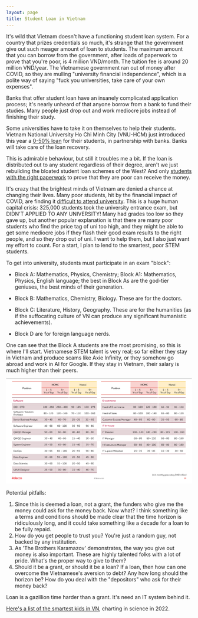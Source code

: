 ```yaml
---
layout: page
title: Student Loan in Vietnam
---
```


It's wild that Vietnam doesn't have a functioning student loan system. For a country that prizes credentials so much, it's strange that the government give out such meager amount of loan to students. The maximum amount that you can borrow from the government, after loads of paperwork to prove that you're poor, is 4 million VND/month. The tuition fee is around 20 million VND/year. The Vietnamese government ran out of money after COVID, so they are mulling "university financial independence", which is a polite way of saying "fuck you universities, take care of your own expenses".

Banks that offer student loan have an insanely complicated application process; it's nearly unheard of that anyone borrow from a bank to fund their studies. Many people just drop out and work mediocre jobs instead of finishing their study.

Some universities have to take it on themselves to help their students. Vietnam National University Ho Chi Minh City (VNU-HCM) just introduced this year a [0-50% loan](https://tuoitre.vn/gan-200-sinh-vien-dh-quoc-gia-tp-hcm-duoc-vay-khong-lai-suat-de-hoc-tap-20220115084831055.htm) for their students, in partnership with banks. Banks will take care of the loan recovery.

This is admirable behaviour, but still it troubles me a bit. If the loan is distributed out to any student regardless of their degree, aren't we just rebuilding the bloated student loan schemes of the West? And only [students with the right paperwork](https://tuoitre.vn/sinh-vien-dh-quoc-gia-tp-hcm-duoc-vay-von-khong-lai-suat-khong-co-tien-van-co-the-hoc-dh-20200925090524542.htm) to prove that they are poor can receive the money.

It's crazy that the brightest minds of Vietnam are denied a chance at changing their lives. Many poor students, hit by the financial impact of COVID, are finding it [difficult to attend university](https://tuoitre.vn/tuyen-sinh-dai-hoc-2022-nom-nop-noi-lo-vo-tran-20220823221749034.htm). This is a huge human capital crisis: 325,000 students took the university entrance exam, but DIDN'T APPLIED TO ANY UNIVERSITY! Many had grades too low so they gave up, but another popular explanation is that there are many poor students who find the price tag of uni too high, and they might be able to get some mediocre jobs if they flash their good exam results to the right people, and so they drop out of uni. I want to help them, but I also just want my effort to count. For a start, I plan to lend to the smartest, poor STEM students.

To get into university, students must participate in an exam "block":

- Block A: Mathematics, Physics, Chemistry; Block A1: Mathematics, Physics, English language; the best in Block As are the god-tier geniuses, the best minds of their generation.

- Block B: Mathematics, Chemistry, Biology. These are for the doctors.

- Block C: Literature, History, Geography. These are for the humanities (as if the suffocating culture of VN can produce any significant humanistic achievements).

- Block D are for foreign language nerds.

One can see that the Block A students are the most promising, so this is where I'll start. Vietnamese STEM talent is very real; so far either they stay in Vietnam and produce scams like Axie Infinity, or they somehow go abroad and work in AI for Google. If they stay in Vietnam, their salary is much higher than their peers.

![](../images/d91d91b8-a29e-4923-a1cf-d562bd107ef2_1361x767.png)

Potential pitfalls:

1. Since this is deemed a loan, not a grant, the funders who give me the money could ask for the money back. Now what? I think something like a terms and conditions should be made clear that the time horizon is ridiculously long, and it could take something like a decade for a loan to be fully repaid.
2. How do you get people to trust you? You're just a random guy, not backed by any institution.
3. As 'The Brothers Karamazov' demonstrates, the way you give out money is also important. These are highly talented folks with a lot of pride. What's the proper way to give to them?
4. Should it be a grant, or should it be a loan? If a loan, then how can one overcome the Vietnamese's aversion to debt? Any how long should the horizon be? How do you deal with the "depositors" who ask for their money back?

Loan is a gazillion time harder than a grant. It's need an IT system behind it.

[Here's a list of the smartest kids in VN](https://docs.google.com/spreadsheets/d/1QVa5tYY8tIpvsdOnEdU1N0tebwSY33SBirEdT5e7zAs/edit#gid=0), charting in science in 2022.